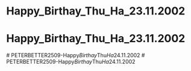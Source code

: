# Happy_Birthay_Thu_Ha_23.11.2002
# Happy_Birthay_Thu_Ha_23.11.2002
#   P E T E R B E T T E R 2 5 0 9 - H a p p y _ B i r t h a y _ T h u _ H a _ 2 4 . 1 1 . 2 0 0 2  
 #   P E T E R B E T T E R 2 5 0 9 - H a p p y _ B i r t h a y _ T h u _ H a _ 2 4 . 1 1 . 2 0 0 2  
 